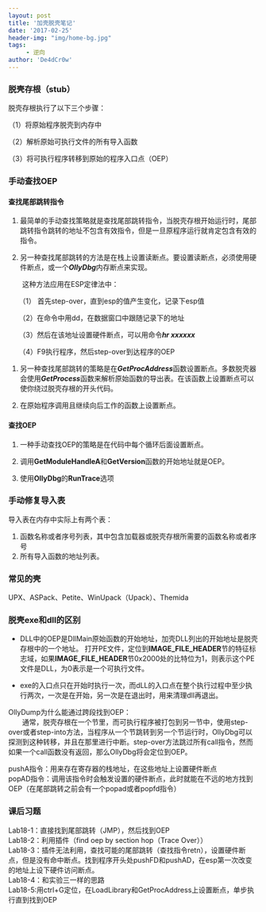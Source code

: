 ```yaml
---
layout: post
title: '加壳脱壳笔记'
date: '2017-02-25'
header-img: "img/home-bg.jpg"
tags:
     - 逆向
author: 'De4dCr0w'
---
```


<!-- more -->

### 脱壳存根（stub） ###
脱壳存根执行了以下三个步骤：  

（1）将原始程序脱壳到内存中  

（2）解析原始可执行文件的所有导入函数  

（3）将可执行程序转移到原始的程序入口点（OEP）



### 手动查找OEP ###
#### 查找尾部跳转指令 ####


1. 最简单的手动查找策略就是查找尾部跳转指令，当脱壳存根开始运行时，尾部跳转指令跳转的地址不包含有效指令，但是一旦原程序运行就肯定包含有效的指令。


1. 另一种查找尾部跳转的方法是在栈上设置读断点。要设置读断点，必须使用硬件断点，或一个***OllyDbg***内存断点来实现。

　　这种方法应用在ESP定律法中：  

　　（1） 首先step-over，直到esp的值产生变化，记录下esp值  

　　（2）在命令中用dd，在数据窗口中跟随记录下的地址  
 
　　（3）然后在该地址设置硬件断点，可以用命令***hr xxxxxx***  

　　（4）F9执行程序，然后step-over到达程序的OEP



1.  另一种查找尾部跳转的策略是在***GetProcAddress***函数设置断点。多数脱壳器会使用***GetProcess***函数来解析原始函数的导出表。在该函数上设置断点可以使你绕过脱壳存根的开头代码。


1. 在原始程序调用且继续向后工作的函数上设置断点。
#### 查找OEP ####


1. 一种手动查找OEP的策略是在代码中每个循环后面设置断点。


1. 调用**GetModuleHandleA**和**GetVersion**函数的开始地址就是OEP。


1. 使用**OllyDbg**的**RunTrace**选项

### 手动修复导入表 ###
导入表在内存中实际上有两个表：
1. 函数名称或者序号列表，其中包含加载器或脱壳存根所需要的函数名称或者序号
2. 所有导入函数的地址列表。

### 常见的壳 ###
UPX、ASPack、Petite、WinUpack（Upack）、Themida

### 脱壳exe和dll的区别 ###
* DLL中的OEP是DllMain原始函数的开始地址，加壳DLL列出的开始地址是脱壳存根中的一个地址。
打开PE文件，定位到**IMAGE_FILE_HEADER**节的特征标志域，如果**IMAGE_FILE_HEADER**节0x2000处的比特位为1，则表示这个PE文件是DLL，为0表示是一个可执行文件。

* exe的入口点只在开始时执行一次，而dLL的入口点在整个执行过程中至少执行两次，一次是在开始，另一次是在退出时，用来清理dll再退出。

OllyDump为什么能通过跨段找到OEP：  
　　通常，脱壳存根在一个节里，而可执行程序被打包到另一节中，使用step-over或者step-into方法，当程序从一个节跳转到另一个节运行时，OllyDbg可以探测到这种转移，并且在那里进行中断。step-over方法跳过所有call指令，然而如果一个call函数没有返回，那么OllyDbg将会定位到OEP。

pushA指令：用来存在寄存器的栈地址，在这些地址上设置硬件断点  
popAD指令：调用该指令时会触发设置的硬件断点，此时就能在不远的地方找到OEP（在尾部跳转之前会有一个popad或者popfd指令）
### 课后习题 ###
Lab18-1：直接找到尾部跳转（JMP），然后找到OEP  
Lab18-2：利用插件（find oep by section hop（Trace Over））  
Lab18-3：插件无法利用，查找可能的尾部跳转（查找指令retn），设置硬件断点，但是没有命中断点。找到程序开头处pushFD和pushAD，在esp第一次改变的地址上设下硬件访问断点。  
Lab18-4：和实验三一样的思路  
Lab18-5:用ctrl+G定位，在LoadLibrary和GetProcAddress上设置断点，单步执行直到找到OEP
